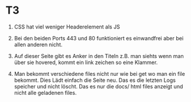 # T3

1. CSS hat viel weniger Headerelement als JS

2. Bei den beiden Ports 443 und 80 funktioniert es einwandfrei aber bei allen anderen nicht.

3. Auf dieser Seite gibt es Anker in den Titeln z.B. man siehts wenn man über sie hovered, kommt ein link zeichen so eine Klammer.

4. Man bekommt verschiedene files nicht nur wie bei get wo man ein file bekommt. Dies Lädt einfach die Seite neu. Das es die letzten Logs speicher und nicht löscht. Das es nur die docs/ html files anzeigt und nicht alle geladenen files.
